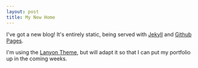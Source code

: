 ```yaml
---
layout: post
title: My New Home
---
```

I've got a new blog! It's entirely static, being served with [Jekyll](http://www.jekyllrb.com) and [Github Pages](https://pages.github.com).

I'm using the [Lanyon Theme](http://lanyon.getpoole.com), but will adapt it so that I can put my portfolio up in the coming weeks.